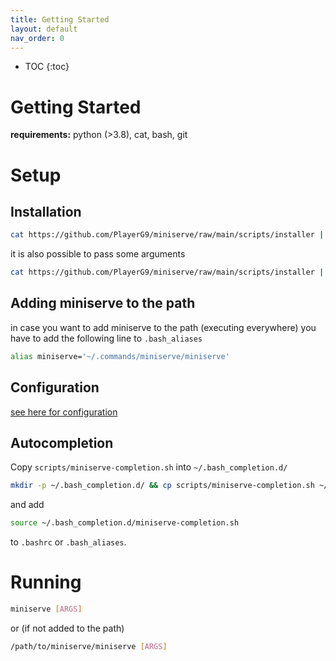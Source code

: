 ```yaml
---
title: Getting Started
layout: default
nav_order: 0
---
```


* TOC
{:toc}

# Getting Started

**requirements:** python (>3.8), cat, bash, git

# Setup

## Installation

```bash
cat https://github.com/PlayerG9/miniserve/raw/main/scripts/installer | bash
```

it is also possible to pass some arguments
```bash
cat https://github.com/PlayerG9/miniserve/raw/main/scripts/installer | bash -s -- {directory-name}
```

## Adding miniserve to the path

in case you want to add miniserve to the path (executing everywhere)
you have to add the following line to `.bash_aliases`

```bash
alias miniserve='~/.commands/miniserve/miniserve'
```

## Configuration

[see here for configuration](../configuration/index.md)

## Autocompletion

Copy `scripts/miniserve-completion.sh` into `~/.bash_completion.d/`
```bash
mkdir -p ~/.bash_completion.d/ && cp scripts/miniserve-completion.sh ~/.bash_completion.d/
```
and add
```bash
source ~/.bash_completion.d/miniserve-completion.sh
```
to `.bashrc` or `.bash_aliases`.

# Running

```bash
miniserve [ARGS]
```
or (if not added to the path)
```bash
/path/to/miniserve/miniserve [ARGS] 
```
